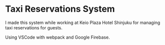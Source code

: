 ﻿# Taxi Reservations System

I made this system while working at Keio Plaza Hotel Shinjuku for managing taxi reservations for guests.

Using VSCode with webpack and Google Firebase.
